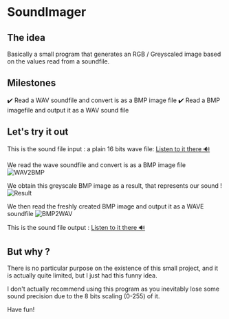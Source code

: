 # SoundImager

## The idea
Basically a small program that generates an RGB / Greyscaled image based on the values read from a soundfile.

## Milestones
✔️ Read a WAV soundfile and convert is as a BMP image file
✔️ Read a BMP imagefile and output it as a WAV sound file

## Let's try it out
This is the sound file input : a plain 16 bits wave file: [Listen to it there 🔊](https://drive.google.com/file/d/1jTyiqbAVTWPcqqpqBmTR3PzEHyl-GvBJ/view?usp=sharing)

We read the wave soundfile and convert is as a BMP image file
![WAV2BMP](http://drive.google.com/uc?export=view&id=1dZ4gwOlsTbUAaNQz4zRrv9uxQ0ea3nH0)

We obtain this greyscale BMP image as a result, that represents our sound !
![Result](http://drive.google.com/uc?export=view&id=106OgzkjF1VIV9dJ-VaGUbGA9vufXWxjb)

We then read the freshly created BMP image and output it as a WAVE soundfile
![BMP2WAV](http://drive.google.com/uc?export=view&id=1c-KsVQOXqZVo7G1a-Hx8Tg22jpsGECKY)

This is the sound file output :  [Listen to it there 🔊](https://drive.google.com/file/d/1Sh2ZESsFRGgfnig0Yuu0mJX-G6UknPT9/view?usp=sharing)

## But why ?
There is no particular purpose on the existence of this small project, and it is actually quite limited, but I just had this funny idea. 

I don't actually recommend using this program as you inevitably lose some sound precision due to the 8 bits scaling (0-255) of it.

Have fun!
